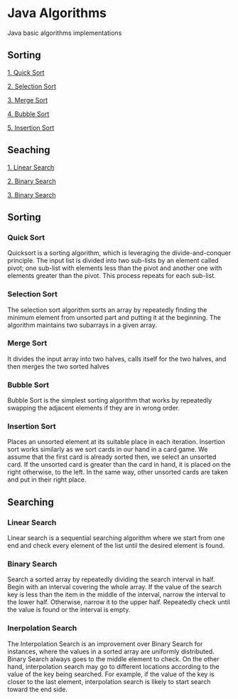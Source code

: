 # Java Algorithms

Java basic algorithms implementations

## Sorting

[1. Quick Sort](#quick-sort)

[2. Selection Sort](#selection-sort)

[3. Merge Sort](#merge-sort)

[4. Bubble Sort](#bubble-sort)

[5. Insertion Sort](#insertion-sort)

## Seaching

[1. Linear Search](#linear-search)

[2. Binary Search](#binary-search)

[3. Binary Search](#interpolation-search)

## Sorting
### Quick Sort

Quicksort is a sorting algorithm, which is leveraging the divide-and-conquer principle.
The input list is divided into two sub-lists by an element called pivot; one sub-list with elements less than the pivot and another one with elements greater than the pivot. This process repeats for each sub-list.

### Selection Sort

The selection sort algorithm sorts an array by repeatedly finding the minimum element from unsorted part and putting it at the beginning. The algorithm maintains two subarrays in a given array.

### Merge Sort

It divides the input array into two halves, calls itself for the two halves, and then merges the two sorted halves

### Bubble Sort

Bubble Sort is the simplest sorting algorithm that works by repeatedly swapping the adjacent elements if they are in wrong order.

### Insertion Sort

Places an unsorted element at its suitable place in each iteration.
Insertion sort works similarly as we sort cards in our hand in a card game.
We assume that the first card is already sorted then, we select an unsorted card. If the unsorted card is greater than the card in hand, it is placed on the right otherwise, to the left. In the same way, other unsorted cards are taken and put in their right place.

## Searching

### Linear Search

Linear search is a sequential searching algorithm where we start from one end and check every element of the list until the desired element is found.

### Binary Search

Search a sorted array by repeatedly dividing the search interval in half. Begin with an interval covering the whole array. If the value of the search key is less than the item in the middle of the interval, narrow the interval to the lower half. Otherwise, narrow it to the upper half. Repeatedly check until the value is found or the interval is empty.

### Inerpolation Search

The Interpolation Search is an improvement over Binary Search for instances, where the values in a sorted array are uniformly distributed. Binary Search always goes to the middle element to check. On the other hand, interpolation search may go to different locations according to the value of the key being searched. For example, if the value of the key is closer to the last element, interpolation search is likely to start search toward the end side.